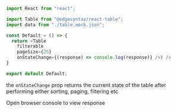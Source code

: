 ```js
import React from "react";

import Table from "@edgesyntax/react-table";
import data from "./table.mock.json";

const Default = () => {
  return <Table
    filterable
    pageSize={25} 
    onStateChange={(response) => console.log(response)} />) />
}

export default Default;
```

the `onStateChange` prop returns the current state of the table after performing either sorting, paging, filtering etc 

Open browser console to view response
